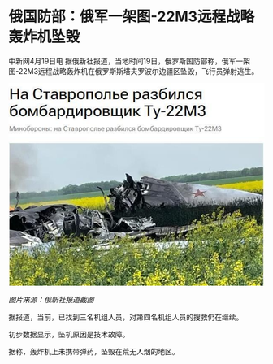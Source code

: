# 俄国防部：俄军一架图-22M3远程战略轰炸机坠毁

中新网4月19日电 据俄新社报道，当地时间19日，俄罗斯国防部称，俄军一架图-22M3远程战略轰炸机在俄罗斯斯塔夫罗波尔边疆区坠毁，飞行员弹射逃生。

![14f2678c77e92c999f6c42ffae540e8c.jpg](https://raw.githubusercontent.com/qqhsx/qqnews_image/main/2024/04/19/俄国防部：俄军一架图-22M3远程战略轰炸机坠毁/14f2678c77e92c999f6c42ffae540e8c.jpg)

_图片来源：俄新社报道截图_

据报道，当前，已找到三名机组人员，对第四名机组人员的搜救仍在继续。

初步数据显示，坠机原因是技术故障。

据称，轰炸机上未携带弹药，坠毁在荒无人烟的地区。

